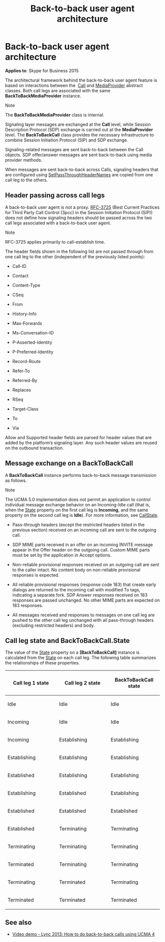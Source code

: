 ﻿---
title: Back-to-back user agent architecture
TOCTitle: Back-to-back user agent architecture
ms:assetid: 433baf9b-d4c3-441d-a5fb-9f4010cc0f21
ms:mtpsurl: https://msdn.microsoft.com/en-us/library/Dn465993(v=office.16)
ms:contentKeyID: 65239936
ms.date: 07/27/2015
mtps_version: v=office.16
---

# Back-to-back user agent architecture


**Applies to**: Skype for Business 2015



The architectural framework behind the back-to-back user agent feature is based on interactions between the  [Call](https://msdn.microsoft.com/en-us/library/hh384235\(v=office.16\)) and [MediaProvider](https://msdn.microsoft.com/en-us/library/hh383767\(v=office.16\)) abstract classes. Both call legs are associated with the same **BackToBackMediaProvider** instance.


> [!NOTE]
> The **BackToBackMediaProvider** class is internal.



Signaling layer messages are exchanged at the **Call** level, while Session Description Protocol (SDP) exchange is carried out at the **MediaProvider** level. The **BackToBackCall** class provides the necessary infrastructure to combine Session Initiation Protocol (SIP) and SDP exchange.

Signaling-related messages are sent back-to-back between the Call objects. SDP offer/answer messages are sent back-to-back using media provider methods.

When messages are sent back-to-back across Calls, signaling headers that are configured using [SetPassThroughHeaderNames](https://msdn.microsoft.com/en-us/library/hh384137\(v=office.16\)) are copied from one call leg to the others.

## Header passing across call legs

A back-to-back user agent is not a proxy. [RFC-3725](https://www.rfc-editor.org/rfc/rfc3725.txt) (Best Current Practices for Third Party Call Control (3pcc) in the Session Initiation Protocol (SIP)) does not define how signaling headers should be passed across the two call legs associated with a back-to-back user agent.


> [!NOTE]
> RFC-3725 applies primarily to call-establish time.



The header fields shown in the following list are not passed through from one call leg to the other (independent of the previously listed points):

  - Call-ID

  - Contact

  - Content-Type

  - CSeq

  - From

  - History-Info

  - Max-Forwards

  - Ms-Conversation-ID

  - P-Asserted-Identity

  - P-Preferred-Identity

  - Record-Route

  - Refer-To

  - Referred-By

  - Replaces

  - RSeq

  - Target-Class

  - To

  - Via

Allow and Supported header fields are parsed for header values that are added by the platform’s signaling layer. Any such header values are reused on the outbound transaction.

## Message exchange on a BackToBackCall

A **BackToBackCall** instance performs back-to-back message transmission as follows.


> [!NOTE]
> The UCMA 5.0 implementation does not permit an application to control individual message exchange behavior on an Incoming-Idle call (that is, when the <A href="https://msdn.microsoft.com/en-us/library/hh381151(v=office.16)">State</A> property on the first call leg is **Incoming**, and the same property on the second call leg is **Idle**). For more information, see <A href="https://msdn.microsoft.com/en-us/library/hh366023(v=office.16)">CallState</A>.

- Pass-through headers (except the restricted headers listed in the previous section) received on an incoming call are sent to the outgoing call.

- SDP MIME parts received in an offer on an incoming INVITE message appear in the Offer header on the outgoing call. Custom MIME parts must be set by the application in Accept options.

- Non-reliable provisional responses received on an outgoing call are sent to the caller intact. No content body on non-reliable provisional responses is expected.

- All reliable provisional responses (response code 183) that create early dialogs are returned to the incoming call with modified To tags, indicating a separate fork. SDP Answer responses received on 183 responses are passed unchanged. No other MIME parts are expected on 183 responses.

- All messages received and responses to messages on one call leg are pushed to the other call leg unchanged with all pass-through headers (excluding restricted headers) and body.

## Call leg state and BackToBackCall.State

The value of the [State](https://msdn.microsoft.com/en-us/library/hh383563\(v=office.16\)) property on a **\[BackToBackCall\]** instance is calculated from the [State](https://msdn.microsoft.com/en-us/library/hh381151\(v=office.16\)) on each call leg. The following table summarizes the relationships of these properties.

<table>
<colgroup>
<col style="width: 33%" />
<col style="width: 33%" />
<col style="width: 33%" />
</colgroup>
<thead>
<tr class="header">
<th><p>Call leg 1 state</p></th>
<th><p>Call leg 2 state</p></th>
<th><p>BackToBackCall state</p></th>
</tr>
</thead>
<tbody>
<tr class="odd">
<td><p>Idle</p></td>
<td><p>Idle</p></td>
<td><p>Idle</p></td>
</tr>
<tr class="even">
<td><p>Incoming</p></td>
<td><p>Idle</p></td>
<td><p>Idle</p></td>
</tr>
<tr class="odd">
<td><p>Incoming</p></td>
<td><p>Establishing</p></td>
<td><p>Establishing</p></td>
</tr>
<tr class="even">
<td><p>Establishing</p></td>
<td><p>Establishing</p></td>
<td><p>Establishing</p></td>
</tr>
<tr class="odd">
<td><p>Established</p></td>
<td><p>Establishing</p></td>
<td><p>Establishing</p></td>
</tr>
<tr class="even">
<td><p>Establishing</p></td>
<td><p>Established</p></td>
<td><p>Establishing</p></td>
</tr>
<tr class="odd">
<td><p>Established</p></td>
<td><p>Established</p></td>
<td><p>Established</p></td>
</tr>
<tr class="even">
<td><p>Established</p></td>
<td><p>Terminating</p></td>
<td><p>Terminating</p></td>
</tr>
<tr class="odd">
<td><p>Terminating</p></td>
<td><p>Terminating</p></td>
<td><p>Terminating</p></td>
</tr>
<tr class="even">
<td><p>Terminated</p></td>
<td><p>Terminating</p></td>
<td><p>Terminating</p></td>
</tr>
<tr class="odd">
<td><p>Terminating</p></td>
<td><p>Terminated</p></td>
<td><p>Terminating</p></td>
</tr>
<tr class="even">
<td><p>Terminated</p></td>
<td><p>Terminated</p></td>
<td><p>Terminated</p></td>
</tr>
</tbody>
</table>


## See also

- [Video demo - Lync 2013: How to do back-to-back calls using UCMA 4](https://channel9.msdn.com/posts/lync-2013-how-to-do-back-to-back-calls-using-ucma-4)

